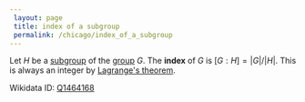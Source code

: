 ```yaml
---
 layout: page
 title: index of a subgroup
 permalink: /chicago/index_of_a_subgroup
---
```

Let $H$ be a [subgroup](https://mathgloss.github.io/MathGloss/subgroup) of the [group](https://mathgloss.github.io/MathGloss/group) $G$. The **index** of $G$ is $[G:H] = |G|/|H|$. This is always an integer by [Lagrange's theorem](https://mathgloss.github.io/MathGloss/Lagrange's_theorem).

Wikidata ID: [Q1464168](https://www.wikidata.org/wiki/Q1464168)